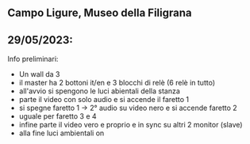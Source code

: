 Campo Ligure, Museo della Filigrana
---

29/05/2023:
---
Info preliminari:

- Un wall da 3
- il master ha 2 bottoni it/en e 3 blocchi di relè (6 relè in tutto)
- all'avvio si spengono le luci abientali della stanza
- parte il video con solo audio e si accende il faretto 1
- si spegne faretto 1 -> 2° audio su video nero e si accende faretto 2
- uguale per faretto 3 e 4
- infine parte il video vero e proprio e in sync su altri 2 monitor (slave)
- alla fine luci ambientali on


